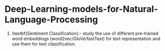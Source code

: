 # Deep-Learning-models-for-Natural-Language-Processing

1. \textbf{Sentiment Classification}:- study the use of different pre-trained word embeddings (word2vec/GloVe/fastText) for text representation and use them for text classification.
